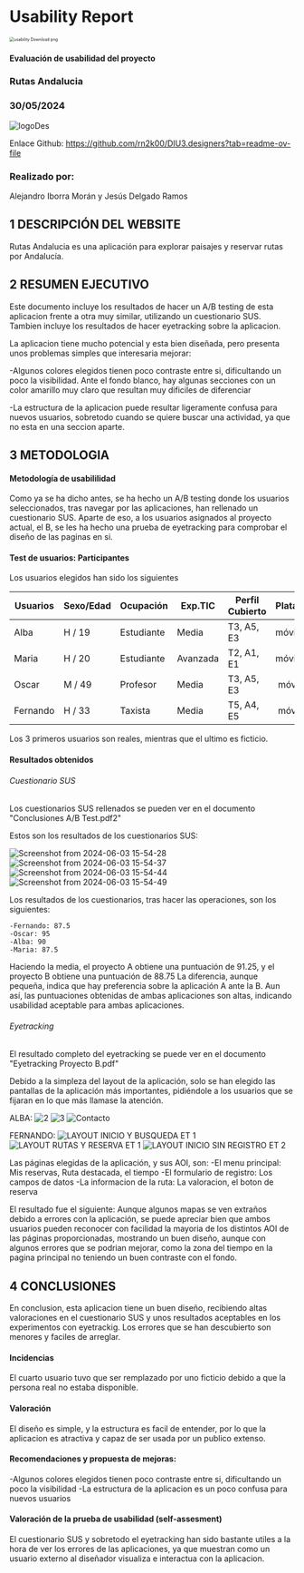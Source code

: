 # Usability Report


<img src="https://encrypted-tbn0.gstatic.com/images?q=tbn:ANd9GcRF017nhV-TFmNER2OM8UbXtdN6xwAKBYrv0i6onNfKu6Yn0BV0RK6aiOroeXl73LSY-B0&usqp=CAU" alt="usability Download png" style="zoom:50%;" />

#### Evaluación de usabilidad del proyecto 

### Rutas Andalucia

### 30/05/2024

![logoDes](https://github.com/Alejandroibo/DIU.LosTomates/assets/12201331/b2de1ddf-8585-4f3f-ad80-7481a70d2dd0)

Enlace Github: https://github.com/rn2k00/DIU3.designers?tab=readme-ov-file

### Realizado por:

Alejandro Iborra Morán y Jesús Delgado Ramos


## 1 DESCRIPCIÓN DEL WEBSITE

Rutas Andalucia es una aplicación para explorar paisajes y reservar rutas por Andalucía.

## 2 RESUMEN EJECUTIVO

Este documento incluye los resultados de hacer un A/B testing de esta aplicacion frente a otra muy similar, utilizando un cuestionario SUS. Tambien incluye los resultados de hacer eyetracking sobre la aplicacion.

La aplicacion tiene mucho potencial y esta bien diseñada, pero presenta unos problemas simples que interesaria mejorar:

 -Algunos colores elegidos tienen poco contraste entre si, dificultando un poco la visibilidad. Ante el fondo blanco, hay algunas secciones con un color amarillo muy claro que resultan muy dificiles de diferenciar
 
 -La estructura de la aplicacion puede resultar ligeramente confusa para nuevos usuarios, sobretodo cuando se quiere buscar una actividad, ya que no esta en una seccion aparte.

## 3 METODOLOGIA 

#### Metodología de usabililidad

Como ya se ha dicho antes, se ha hecho un A/B testing donde los usuarios seleccionados, tras navegar por las aplicaciones, han rellenado un cuestionario SUS. Aparte de eso, a los usuarios asignados al proyecto actual, el B, se les ha hecho una prueba de eyetracking para comprobar el diseño de las paginas en si.
 
#### Test de usuarios: Participantes

Los usuarios elegidos han sido los siguientes

| Usuarios | Sexo/Edad     | Ocupación   |  Exp.TIC    | Perfil Cubierto | Plataforma | TestA/B
| ------------- | -------- | ----------- | ----------- | --------------- | ---------- | ----
| Alba          | H / 19   | Estudiante  | Media       | T3, A5, E3      | móvil      | B 
| Maria         | H / 20   | Estudiante  | Avanzada    | T2, A1, E1      | móvil      | B
| Oscar         | M / 49   | Profesor    | Media       | T3, A5, E3      | móvil      | A 
| Fernando      | H / 33   | Taxista     | Media       | T5, A4, E5      | móvil      | A 

Los 3 primeros usuarios son reales, mientras que el ultimo es ficticio.

#### Resultados obtenidos

###### Cuestionario SUS

Los cuestionarios SUS rellenados se pueden ver en el documento "Conclusiones A/B Test.pdf2"

Estos son los resultados de los cuestionarios SUS:

![Screenshot from 2024-06-03 15-54-28](https://github.com/Alejandroibo/DIU.LosTomates/assets/12201331/4c3c3e0f-a981-474e-b474-42ae7b946cf2)
![Screenshot from 2024-06-03 15-54-37](https://github.com/Alejandroibo/DIU.LosTomates/assets/12201331/ad11d610-9527-40bd-8792-2baab1034ae7)
![Screenshot from 2024-06-03 15-54-44](https://github.com/Alejandroibo/DIU.LosTomates/assets/12201331/065e31da-7cc6-4ce8-a4fe-59ce47c4db4e)
![Screenshot from 2024-06-03 15-54-49](https://github.com/Alejandroibo/DIU.LosTomates/assets/12201331/e55501f0-092b-4be9-92b5-de3896859c75)

Los resultados de los cuestionarios, tras hacer las operaciones, son los siguientes:

	-Fernando: 87.5
	-Oscar: 95
	-Alba: 90
	-Maria: 87.5

Haciendo la media, el proyecto A obtiene una puntuación de 91.25, y el proyecto B obtiene una puntuación de 88.75
La diferencia, aunque pequeña, indica que hay preferencia sobre la aplicación A ante la B. Aun así, las puntuaciones obtenidas de ambas aplicaciones son altas, indicando usabilidad aceptable para ambas aplicaciones.

###### Eyetracking

El resultado completo del eyetracking se puede ver en el documento "Eyetracking Proyecto B.pdf"

Debido a la simpleza del layout de la aplicación, solo se han elegido las pantallas de la aplicación más importantes, pidiéndole a los usuarios que se fijaran en lo que más llamase la atención.

ALBA:
![2](https://github.com/Alejandroibo/DIU.LosTomates/assets/12201331/9a5b8cce-47c4-46b9-8083-4c3b9ffd9430)
![3](https://github.com/Alejandroibo/DIU.LosTomates/assets/12201331/ccaa0e55-0a88-46dd-afdd-191a28fa462b)
![Contacto](https://github.com/Alejandroibo/DIU.LosTomates/assets/12201331/6aabd0fe-9698-46e5-8e06-410cc933e986)

FERNANDO:
![LAYOUT INICIO Y BUSQUEDA ET 1](https://github.com/Alejandroibo/DIU.LosTomates/assets/12201331/291a99f9-051d-4ff4-8a09-0f4b2b7d4f4c)
![LAYOUT RUTAS Y RESERVA ET 1](https://github.com/Alejandroibo/DIU.LosTomates/assets/12201331/0df37c9f-f44d-4677-8c9a-c6b44ba2335c)
![LAYOUT INICIO SIN REGISTRO ET 2](https://github.com/Alejandroibo/DIU.LosTomates/assets/12201331/0a069073-4e63-43dc-bc38-eb82e3965807)

Las páginas elegidas de la aplicación, y sus AOI, son:
	-El menu principal: Mis reservas, Ruta destacada, el tiempo
	-El formulario de registro: Los campos de datos
	-La informacion de la ruta: La valoracion, el boton de reserva

El resultado fue el siguiente: Aunque algunos mapas se ven extraños debido a errores con la aplicación, se puede apreciar bien que ambos usuarios pueden reconocer con facilidad la mayoria de los distintos AOI de las páginas proporcionadas, mostrando un buen diseño, aunque con algunos errores que se podrian mejorar, como la zona del tiempo en la pagina principal no teniendo un buen contraste con el fondo.

## 4 CONCLUSIONES 

En conclusion, esta aplicacion tiene un buen diseño, recibiendo altas valoraciones en el cuestionario SUS y unos resultados aceptables en los experimentos con eyetrackig. Los errores que se han descubierto son menores y faciles de arreglar.

#### Incidencias

El cuarto usuario tuvo que ser remplazado por uno ficticio debido a que la persona real no estaba disponible.

#### Valoración 

El diseño es simple, y la estructura es facil de entender, por lo que la aplicacion es atractiva y capaz de ser usada por un publico extenso.

#### Recomendaciones y propuesta de mejoras: 

 -Algunos colores elegidos tienen poco contraste entre si, dificultando un poco la visibilidad
 -La estructura de la aplicacion es un poco confusa para nuevos usuarios

#### Valoración de la prueba de usabilidad (self-assesment)

El cuestionario SUS y sobretodo el eyetracking han sido bastante utiles a la hora de ver los errores de las aplicaciones, ya que muestran como un usuario externo al diseñador visualiza e interactua con la aplicacion.
